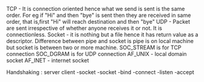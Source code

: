 TCP - It is connection oriented hence what we send is sent is the same order.
		For eg if "Hi" and then "bye" is sent then they are received in same order,
		that is,first "Hi" will reach destination and then "bye"
UDP - Packet are sent irrespective of whether anyone receives it or not.
		It is connectionless.
Socket - it is nothing but a file hence it has return value as a descriptor.
		Difference between pipe and socket is pipe is on local machine but socket is
		between two or more machine.
		SOC_STREAM is for TCP connection
		SOC_DGRAM is for UDP connection
		AF_UNIX - local domain socket
		AF_INET - internet socket
		
Handshaking : 
server			client
-socket			-socket
-bind			-connect
-listen
-accept
